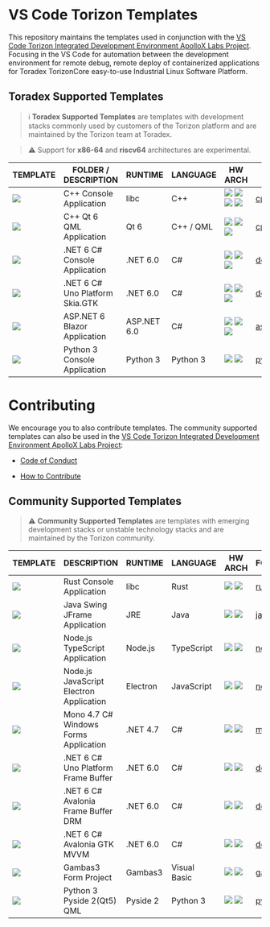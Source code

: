 # VS Code Torizon Templates

This repository maintains the templates used in conjunction with the [VS Code Torizon Integrated Development Environment ApolloX Labs Project](https://labs.toradex.com/projects/torizon-vs-code-v2-apollo-x). Focusing in the VS Code for automation between the development environment for remote debug, remote deploy of containerized applications for Toradex TorizonCore easy-to-use Industrial Linux Software Platform.

## Toradex Supported Templates

> ℹ️ **Toradex Supported Templates** are templates with development stacks commonly used by customers of the Torizon platform and are maintained by the Torizon team at Toradex.

> ⚠️ Support for **x86-64** and **riscv64** architectures are experimental.

| TEMPLATE                                                                                             | FOLDER / DESCRIPTION            | RUNTIME  | LANGUAGE  | HW ARCH                                                                                                                                                                                                                                                                                                                                                                               | FOLDER                             |
| ---------------------------------------------------------------------------------------------------- | ------------------------------- | -------- | --------- | ------------------------------------------------------------------------------------------------------------------------------------------------------------------------------------------------------------------------------------------------------------------------------------------------------------------------------------------------------------------------------------- | ---------------------------------- |
| ![](https://github.com/toradex/vscode-torizon-templates/blob/bookworm/assets/img/cppconsole.png?raw=true)    | C++ Console Application         | libc     | C++       | ![](https://github.com/toradex/vscode-torizon-templates/blob/bookworm/assets/img/arm32.png?raw=true) ![](https://github.com/toradex/vscode-torizon-templates/blob/bookworm/assets/img/arm64.png?raw=true) ![](https://github.com/toradex/vscode-torizon-templates/blob/bookworm/assets/img/riscv64.png?raw=true) ![](https://github.com/toradex/vscode-torizon-templates/blob/bookworm/assets/img/x8664.png?raw=true) | [cppConsole](./cppConsole)         |
| ![](https://github.com/toradex/vscode-torizon-templates/blob/bookworm/assets/img/qt6qml.png?raw=true)        | C++ Qt 6 QML Application        | Qt 6     | C++ / QML | ![](https://github.com/toradex/vscode-torizon-templates/blob/bookworm/assets/img/arm32.png?raw=true) ![](https://github.com/toradex/vscode-torizon-templates/blob/bookworm/assets/img/arm64.png?raw=true)  ![](https://github.com/toradex/vscode-torizon-templates/blob/bookworm/assets/img/x8664.png?raw=true)                                                                                               | [cppQML](./cppQML)                 |
| ![](https://github.com/microhobby/torizon-templates/blob/main/assets/img/dotnetconsole.png?raw=true) | .NET 6 C# Console Application   | .NET 6.0 | C#        | ![](https://github.com/toradex/vscode-torizon-templates/blob/bookworm/assets/img/arm32.png?raw=true) ![](https://github.com/toradex/vscode-torizon-templates/blob/bookworm/assets/img/arm64.png?raw=true)  ![](https://github.com/toradex/vscode-torizon-templates/blob/bookworm/assets/img/x8664.png?raw=true)                                                                                               | [dotnetConsole](./dotnetConsole) |
| ![](https://github.com/toradex/vscode-torizon-templates/blob/bookworm/assets/img/unogtk.png?raw=true)        | .NET 6 C# Uno Platform Skia.GTK | .NET 6.0 | C#        | ![](https://github.com/toradex/vscode-torizon-templates/blob/bookworm/assets/img/arm32.png?raw=true) ![](https://github.com/toradex/vscode-torizon-templates/blob/bookworm/assets/img/arm64.png?raw=true)  ![](https://github.com/toradex/vscode-torizon-templates/blob/bookworm/assets/img/x8664.png?raw=true)                                                                                               | [dotnetUno](./dotnetUno)           |
| ![](https://github.com/toradex/vscode-torizon-templates/blob/bookworm/assets/img/aspnetblazor.png?raw=true)        | ASP.NET 6 Blazor Application | ASP.NET 6.0 | C#        | ![](https://github.com/toradex/vscode-torizon-templates/blob/bookworm/assets/img/arm32.png?raw=true) ![](https://github.com/toradex/vscode-torizon-templates/blob/bookworm/assets/img/arm64.png?raw=true)  ![](https://github.com/toradex/vscode-torizon-templates/blob/bookworm/assets/img/x8664.png?raw=true)                                                                                               | [aspnetBlazor](./aspnetBlazor)           |
| ![](https://github.com/toradex/vscode-torizon-templates/blob/bookworm/assets/img/python3console.png?raw=true)        | Python 3 Console Application | Python 3 | Python 3        | ![](https://github.com/toradex/vscode-torizon-templates/blob/bookworm/assets/img/arm32.png?raw=true) ![](https://github.com/toradex/vscode-torizon-templates/blob/bookworm/assets/img/arm64.png?raw=true)  | [python3Console](./python3Console)           |
# Contributing

We encourage you to also contribute templates. The community supported templates can also be used in the [VS Code Torizon Integrated Development Environment ApolloX Labs Project](https://labs.toradex.com/projects/torizon-vs-code-v2-apollo-x):

- [Code of Conduct](./CODE_OF_CONDUCT.md)

- [How to Contribute](./CONTRIBUTING.md)

## Community Supported Templates

> ⚠️ **Community Supported Templates** are templates with emerging development stacks or unstable technology stacks and are maintained by the Torizon community.

| TEMPLATE                                                                                             | DESCRIPTION                             | RUNTIME  | LANGUAGE     | HW ARCH                                                                                                                                                                                   | FOLDER                                                   | CONTRIBUTOR                                                                                               |
| ---------------------------------------------------------------------------------------------------- | --------------------------------------- | -------- | ------------ | ----------------------------------------------------------------------------------------------------------------------------------------------------------------------------------------- |:-------------------------------------------------------- | --------------------------------------------------------------------------------------------------------- |
| ![](https://github.com/microhobby/torizon-templates/blob/main/assets/img/rust-console.png?raw=true)  | Rust Console Application                | libc     | Rust         | ![](https://github.com/microhobby/torizon-templates/blob/main/assets/img/arm32.png?raw=true) ![](https://github.com/microhobby/torizon-templates/blob/main/assets/img/arm64.png?raw=true) | [rustConsole](./rustConsole)                           | ![](https://avatars.githubusercontent.com/u/19845403?v=4)[@skkywalker](https://www.github.com/skkywalker) |
| ![](https://github.com/microhobby/torizon-templates/blob/main/assets/img/jframe.png?raw=true)        | Java Swing JFrame Application           | JRE      | Java         | ![](https://github.com/microhobby/torizon-templates/blob/main/assets/img/arm32.png?raw=true) ![](https://github.com/microhobby/torizon-templates/blob/main/assets/img/arm64.png?raw=true) | [javaForms](./javaForms)                                 | ![](https://avatars.githubusercontent.com/u/2633321?v=4) [@microhobby](https://www.github.com/microhobby) |
| ![](https://github.com/microhobby/torizon-templates/blob/main/assets/img/nodejsts.png?raw=true)      | Node.js TypeScript Application          | Node.js  | TypeScript   | ![](https://github.com/microhobby/torizon-templates/blob/main/assets/img/arm32.png?raw=true) ![](https://github.com/microhobby/torizon-templates/blob/main/assets/img/arm64.png?raw=true) | [nodeJSTypeScript](./nodeJSTypeScript)                   | ![](https://avatars.githubusercontent.com/u/2633321?v=4) [@microhobby](https://www.github.com/microhobby) |
| ![](https://github.com/microhobby/torizon-templates/blob/main/assets/img/electronjs.png?raw=true)    | Node.js JavaScript Electron Application | Electron | JavaScript   | ![](https://github.com/microhobby/torizon-templates/blob/main/assets/img/arm32.png?raw=true) ![](https://github.com/microhobby/torizon-templates/blob/main/assets/img/arm64.png?raw=true) | [nodeElectron](./nodeElectron)                           | ![](https://avatars.githubusercontent.com/u/2633321?v=4) [@microhobby](https://www.github.com/microhobby) |
| ![](https://github.com/microhobby/torizon-templates/blob/main/assets/img/monowinforms.png?raw=true)  | Mono 4.7 C# Windows Forms Application   | .NET 4.7 | C#           | ![](https://github.com/microhobby/torizon-templates/blob/main/assets/img/arm32.png?raw=true) ![](https://github.com/microhobby/torizon-templates/blob/main/assets/img/arm64.png?raw=true) | [monoCsharpForms](./monoCsharpForms)                     | ![](https://avatars.githubusercontent.com/u/2633321?v=4) [@microhobby](https://www.github.com/microhobby) |
| ![](https://github.com/microhobby/torizon-templates/blob/main/assets/img/unofbdrm.png?raw=true)      | .NET 6 C# Uno Platform Frame Buffer     | .NET 6.0 | C#           | ![](https://github.com/microhobby/torizon-templates/blob/main/assets/img/arm32.png?raw=true) ![](https://github.com/microhobby/torizon-templates/blob/main/assets/img/arm64.png?raw=true) | [dotnetUnoFrameBuffer](./dotnetUnoFrameBuffer)           | ![](https://avatars.githubusercontent.com/u/2633321?v=4) [@microhobby](https://www.github.com/microhobby) |
| ![](https://github.com/microhobby/torizon-templates/blob/main/assets/img/avaloniafbdrm.png?raw=true) | .NET 6 C# Avalonia Frame Buffer DRM     | .NET 6.0 | C#           | ![](https://github.com/microhobby/torizon-templates/blob/main/assets/img/arm32.png?raw=true) ![](https://github.com/microhobby/torizon-templates/blob/main/assets/img/arm64.png?raw=true) | [dotnetAvaloniaFrameBuffer](./dotnetAvaloniaFrameBuffer) | ![](https://avatars.githubusercontent.com/u/2633321?v=4) [@microhobby](https://www.github.com/microhobby) |
| ![](https://github.com/microhobby/torizon-templates/blob/main/assets/img/avaloniagtk.png?raw=true)   | .NET 6 C# Avalonia GTK MVVM             | .NET 6.0 | C#           | ![](https://github.com/microhobby/torizon-templates/blob/main/assets/img/arm32.png?raw=true) ![](https://github.com/microhobby/torizon-templates/blob/main/assets/img/arm64.png?raw=true) | [dotnetAvalonia](./dotnetAvalonia)                       | ![](https://avatars.githubusercontent.com/u/2633321?v=4) [@microhobby](https://www.github.com/microhobby) |
| ![](https://github.com/microhobby/torizon-templates/blob/main/assets/img/gambasform.png?raw=true)    | Gambas3 Form Project                    | Gambas3  | Visual Basic | ![](https://github.com/microhobby/torizon-templates/blob/main/assets/img/arm32.png?raw=true) ![](https://github.com/microhobby/torizon-templates/blob/main/assets/img/arm64.png?raw=true) | [gambasForms](./gambasForms)                             | ![](https://avatars.githubusercontent.com/u/2633321?v=4) [@microhobby](https://www.github.com/microhobby) |
| ![](https://github.com/toradex/vscode-torizon-templates/blob/bookworm/assets/img/python3console.png?raw=true)        | Python 3 Pyside 2(Qt5) QML | Pyside 2 | Python 3        | ![](https://github.com/toradex/vscode-torizon-templates/blob/bookworm/assets/img/arm32.png?raw=true) ![](https://github.com/toradex/vscode-torizon-templates/blob/bookworm/assets/img/arm64.png?raw=true)  | [python3Pyside2QML](./python3Pyside2QML)           | ![](https://avatars.githubusercontent.com/u/83607022?v=4) [@andreriesco](https://www.github.com/andreriesco) |
